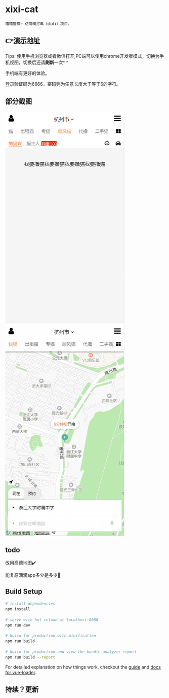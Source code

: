 # xixi-cat
    嘻嘻撸猫~ 仿嘀嘀打车（didi）项目。
## :point_right:[演示地址](https://myl0204.github.io/XiXi)
Tips: 使用手机浏览器或者微信打开,PC端可以使用chrome开发者模式，切换为手机视图，切换后还请**刷新**一次^ ^

手机端有更好的体验。

登录验证码为6666，密码则为任意长度大于等于6的字符。
## 部分截图
![gif](https://raw.githubusercontent.com/myl0204/XiXi/master/img/Animation.gif)
![gif](https://raw.githubusercontent.com/myl0204/XiXi/master/img/Animation2.gif)
## todo
改用高德地图:heavy_check_mark:

能复原滴滴app多少是多少:muscle:
## Build Setup

``` bash
# install dependencies
npm install

# serve with hot reload at localhost:8080
npm run dev

# build for production with minification
npm run build

# build for production and view the bundle analyzer report
npm run build --report
```

For detailed explanation on how things work, checkout the [guide](http://vuejs-templates.github.io/webpack/) and [docs for vue-loader](http://vuejs.github.io/vue-loader).

## 持续？更新